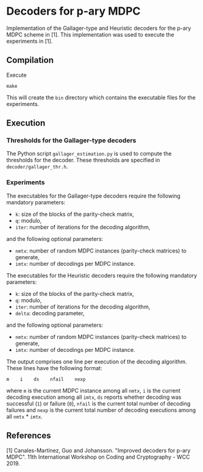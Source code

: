 # Decoders for p-ary MDPC

Implementation of the Gallager-type and Heuristic decoders for the p-ary MDPC scheme in [1]. This implementation was used to execute the experiments in [1].

## Compilation

Execute
```
make
```

This will create the `bin` directory which contains the executable files for the experiments.

## Execution

### Thresholds for the Gallager-type decoders

The Python script `gallager_estimation.py` is used to compute the thresholds for the decoder. These thresholds are specified in `decoder/gallager_thr.h`.

### Experiments

The executables for the Gallager-type decoders require the following mandatory parameters:
* `k`: size of the blocks of the parity-check matrix,
* `q`: modulo,
* `iter`: number of iterations for the decoding algorithm,

and the following optional parameters:
* `nmtx`: number of random MDPC instances (parity-check matrices) to generate,
* `imtx`: number of decodings per MDPC instance.

The executables for the Heuristic decoders require the following mandatory parameters:
* `k`: size of the blocks of the parity-check matrix,
* `q`: modulo,
* `iter`: number of iterations for the decoding algorithm,
* `delta`: decoding parameter,

and the following optional parameters:
* `nmtx`: number of random MDPC instances (parity-check matrices) to generate,
* `imtx`: number of decodings per MDPC instance.

The output comprises one line per execution of the decoding algorithm. These lines have the following format:
```
m    i    ds    nfail    nexp
```
where `m` is the current MDPC instance among all `nmtx`, `i` is the current decoding execution among all `imtx`, `ds` reports whether decoding was successful (`1`) or failure (`0`), `nfail` is the current total number of decoding failures and `nexp` is the current total number of decoding executions among all `nmtx` * `imtx`.

## References

[1] Canales-Martínez, Guo and Johansson. "Improved decoders for p-ary MDPC". 11th International Workshop on Coding and Cryptography - WCC 2019.

